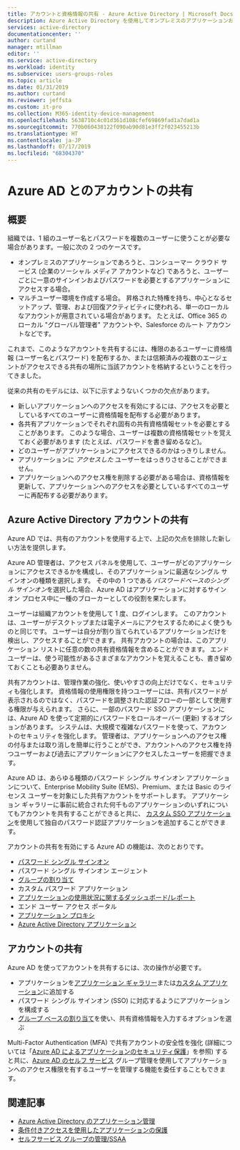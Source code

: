 ```yaml
---
title: アカウントと資格情報の共有 - Azure Active Directory | Microsoft Docs
description: Azure Active Directory を使用してオンプレミスのアプリケーションおよびコンシューマー クラウド サービス用のアカウントを組織で安全に共有できるようにする方法について説明します。
services: active-directory
documentationcenter: ''
author: curtand
manager: mtillman
editor: ''
ms.service: active-directory
ms.workload: identity
ms.subservice: users-groups-roles
ms.topic: article
ms.date: 01/31/2019
ms.author: curtand
ms.reviewer: jeffsta
ms.custom: it-pro
ms.collection: M365-identity-device-management
ms.openlocfilehash: 5638710c4c01d361d108cfef69869fad1a7dad1a
ms.sourcegitcommit: 770b060438122f090ab90d81e3ff2f023455213b
ms.translationtype: HT
ms.contentlocale: ja-JP
ms.lasthandoff: 07/17/2019
ms.locfileid: "68304370"
---
```

# <a name="sharing-accounts-with-azure-ad"></a>Azure AD とのアカウントの共有
## <a name="overview"></a>概要
組織では、1 組のユーザー名とパスワードを複数のユーザーに使うことが必要な場合があります。一般に次の 2 つのケースです。

* オンプレミスのアプリケーションであろうと、コンシューマー クラウド サービス (企業のソーシャル メディア アカウントなど) であろうと、ユーザーごとに一意のサインインおよびパスワードを必要とするアプリケーションにアクセスする場合。
* マルチユーザー環境を作成する場合。 昇格された特権を持ち、中心となるセットアップ、管理、および回復アクティビティに使われる、単一のローカルなアカウントが用意されている場合があります。 たとえば、Office 365 のローカル "グローバル管理者" アカウントや、Salesforce のルート アカウントなどです。

これまで、このようなアカウントを共有するには、権限のあるユーザーに資格情報 (ユーザー名とパスワード) を配布するか、または信頼済みの複数のエージェントがアクセスできる共有の場所に当該アカウントを格納するということを行ってきました。

従来の共有のモデルには、以下に示すようないくつかの欠点があります。

* 新しいアプリケーションへのアクセスを有効にするには、アクセスを必要としているすべてのユーザーに資格情報を配布する必要があります。
* 各共有アプリケーションでそれぞれ固有の共有資格情報セットを必要とすることがあります。 このような場合、ユーザーは複数の資格情報セットを覚えておく必要があります (たとえば、パスワードを書き留めるなど)。
* どのユーザーがアプリケーションにアクセスできるのかはっきりしません。
* アプリケーションに *アクセスした* ユーザーをはっきりさせることができません。
* アプリケーションへのアクセス権を削除する必要がある場合は、資格情報を更新して、アプリケーションへのアクセスを必要としているすべてのユーザーに再配布する必要があります。

## <a name="azure-active-directory-account-sharing"></a>Azure Active Directory アカウントの共有
Azure AD では、共有のアカウントを使用する上で、上記の欠点を排除した新しい方法を提供します。

Azure AD 管理者は、アクセス パネルを使用して、ユーザーがどのアプリケーションにアクセスできるかを構成し、そのアプリケーションに最適なシングル サインオンの種類を選択します。 その中の 1 つである *パスワードベースのシングル サインオン*を選択した場合、Azure AD はアプリケーションに対するサインオン プロセス中に一種のブローカーとしての役割を果たします。

ユーザーは組織アカウントを使用して 1 度、ログインします。 このアカウントは、ユーザーがデスクトップまたは電子メールにアクセスするためによく使うものと同じです。 ユーザーは自分が割り当てられているアプリケーションだけを検出し、アクセスすることができます。 共有アカウントの場合は、このアプリケーション リストに任意の数の共有資格情報を含めることができます。 エンド ユーザーは、使う可能性があるさまざまなアカウントを覚えることも、書き留めておくことも必要ありません。

共有アカウントは、管理作業の強化、使いやすさの向上だけでなく、セキュリティも強化します。 資格情報の使用権限を持つユーザーには、共有パスワードが表示されるのではなく、パスワードを調整された認証フローの一部として使用する権限が与えられます。 さらに、一部のパスワード SSO アプリケーションには、Azure AD を使って定期的にパスワードをロールオーバー (更新) するオプションがあります。 システムは、大規模で複雑なパスワードを使って、アカウントのセキュリティを強化します。 管理者は、アプリケーションへのアクセス権の付与または取り消しを簡単に行うことができ、アカウントへのアクセス権を持つユーザーおよび過去にアプリケーションにアクセスしたユーザーを把握できます。

Azure AD は、あらゆる種類のパスワード シングル サインオン アプリケーションについて、Enterprise Mobility Suite (EMS)、Premium、または Basic のライセンス ユーザーを対象にした共有アカウントをサポートします。 アプリケーション ギャラリーに事前に統合された何千ものアプリケーションのいずれについてもアカウントを共有することができると共に、 [カスタム SSO アプリケーション](../manage-apps/configure-single-sign-on-portal.md)を使用して独自のパスワード認証アプリケーションを追加することができます。

アカウントの共有を有効にする Azure AD の機能は、次のとおりです。

* [パスワード シングル サインオン](../manage-apps/what-is-single-sign-on.md#password-based-sso)
* パスワード シングル サインオン エージェント
* [グループの割り当て](groups-self-service-management.md)
* カスタム パスワード アプリケーション
* [アプリケーションの使用状況に関するダッシュボード/レポート](../active-directory-passwords-get-insights.md)
* エンド ユーザー アクセス ポータル
* [アプリケーション プロキシ](../manage-apps/application-proxy.md)
* [Azure Active Directory アプリケーション](https://azure.microsoft.com/marketplace/active-directory/all/)

## <a name="sharing-an-account"></a>アカウントの共有
Azure AD を使ってアカウントを共有するには、次の操作が必要です。

* アプリケーションを[アプリケーション ギャラリー](https://azure.microsoft.com/marketplace/active-directory/)または[カスタム アプリケーション](https://cloudblogs.microsoft.com/enterprisemobility/2015/06/17/bring-your-own-app-with-azure-ad-self-service-saml-configuration-now-in-preview/)に追加する
* パスワード シングル サインオン (SSO) に対応するようにアプリケーションを構成する
* [グループ ベースの割り当て](groups-saasapps.md)を使い、共有資格情報を入力するオプションを選ぶ

Multi-Factor Authentication (MFA) で共有アカウントの安全性を強化 (詳細については「[Azure AD によるアプリケーションのセキュリティ保護](../authentication/concept-mfa-whichversion.md)」を参照) すると共に、[Azure AD のセルフ サービス](groups-self-service-management.md) グループ管理を使用してアプリケーションへのアクセス権限を有するユーザーを管理する機能を委任することもできます。

## <a name="related-articles"></a>関連記事
* [Azure Active Directory のアプリケーション管理](../manage-apps/what-is-application-management.md)
* [条件付きアクセスを使用したアプリケーションの保護](../active-directory-conditional-access-azure-portal.md)
* [セルフサービス グループの管理/SSAA](groups-self-service-management.md)
